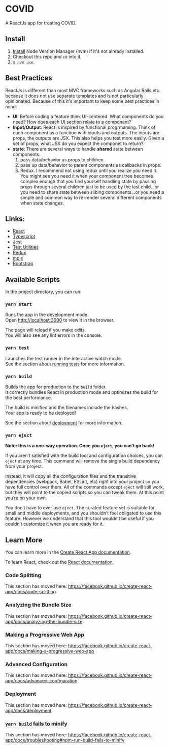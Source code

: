 # COVID

A ReactJs app for treating COVID.

## Install

1. [Install](https://github.com/nvm-sh/nvm#installing-and-updating) Node Version Manager (nvm) if it's not already installed.
1. Checkout this repo and `cd` into it.
1. `$ nvm use`.

## Best Practices

ReactJs is different than most MVC frameworks such as Angular Rails etc. because it does not use separate templates and is not particularly opinionated.
Because of this it's important to keep some best practices in mind:

- **UI**: Before coding a feature think UI-centered. What components do you need? How does
  each UI section relate to a component?
- **Input/Output**: React is inspired by functional progrmaming. Think of each component as a function
  with inputs and outputs. The inputs are props, the outputs are JSX. This also
  helps you test more easily. Given a set of props, what JSX do you expect the
  componet to return?
- **state**: There are several ways to handle **shared** state between components.
  1. pass data/behavior as props to children
  2. pass up data/behavior to parent components as callbacks in props.
  3. Redux. I recommend not using redux until you realize you need it. You might
     see you need it when your component tree becomes complex enough that you find yourself handling state by passing props through several children just to be used
     by the last child...or you need to share state between silbing components...or you
     need a simple and common way to re-render several different components when state
     changes.

## Links:

- [React](https://reactjs.org/)
- [Typescript](https://www.typescriptlang.org/)
- [Jest](https://jestjs.io/)
- [Test Utilities](https://ru.react.js.org/docs/test-utils.html)
- [Redux](https://redux.js.org/)
- [mpjs](https://mountainpass.github.io/mpjs/)
- [Bootstrap](https://getbootstrap.com/)

## Available Scripts

In the project directory, you can run:

### `yarn start`

Runs the app in the development mode.<br />
Open [http://localhost:3000](http://localhost:3000) to view it in the browser.

The page will reload if you make edits.<br />
You will also see any lint errors in the console.

### `yarn test`

Launches the test runner in the interactive watch mode.<br />
See the section about [running tests](https://facebook.github.io/create-react-app/docs/running-tests) for more information.

### `yarn build`

Builds the app for production to the `build` folder.<br />
It correctly bundles React in production mode and optimizes the build for the best performance.

The build is minified and the filenames include the hashes.<br />
Your app is ready to be deployed!

See the section about [deployment](https://facebook.github.io/create-react-app/docs/deployment) for more information.

### `yarn eject`

**Note: this is a one-way operation. Once you `eject`, you can’t go back!**

If you aren’t satisfied with the build tool and configuration choices, you can `eject` at any time. This command will remove the single build dependency from your project.

Instead, it will copy all the configuration files and the transitive dependencies (webpack, Babel, ESLint, etc) right into your project so you have full control over them. All of the commands except `eject` will still work, but they will point to the copied scripts so you can tweak them. At this point you’re on your own.

You don’t have to ever use `eject`. The curated feature set is suitable for small and middle deployments, and you shouldn’t feel obligated to use this feature. However we understand that this tool wouldn’t be useful if you couldn’t customize it when you are ready for it.

## Learn More

You can learn more in the [Create React App documentation](https://facebook.github.io/create-react-app/docs/getting-started).

To learn React, check out the [React documentation](https://reactjs.org/).

### Code Splitting

This section has moved here: https://facebook.github.io/create-react-app/docs/code-splitting

### Analyzing the Bundle Size

This section has moved here: https://facebook.github.io/create-react-app/docs/analyzing-the-bundle-size

### Making a Progressive Web App

This section has moved here: https://facebook.github.io/create-react-app/docs/making-a-progressive-web-app

### Advanced Configuration

This section has moved here: https://facebook.github.io/create-react-app/docs/advanced-configuration

### Deployment

This section has moved here: https://facebook.github.io/create-react-app/docs/deployment

### `yarn build` fails to minify

This section has moved here: https://facebook.github.io/create-react-app/docs/troubleshooting#npm-run-build-fails-to-minify
